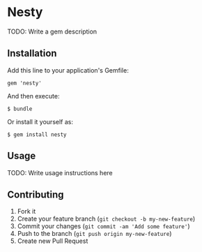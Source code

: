 # Nesty

TODO: Write a gem description

## Installation

Add this line to your application's Gemfile:

    gem 'nesty'

And then execute:

    $ bundle

Or install it yourself as:

    $ gem install nesty

## Usage

TODO: Write usage instructions here

## Contributing

1. Fork it
2. Create your feature branch (`git checkout -b my-new-feature`)
3. Commit your changes (`git commit -am 'Add some feature'`)
4. Push to the branch (`git push origin my-new-feature`)
5. Create new Pull Request
